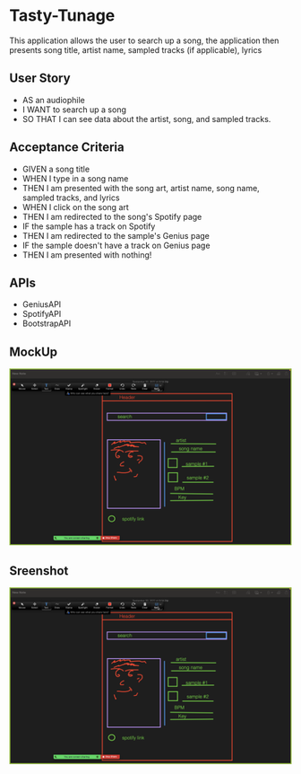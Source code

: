 # Tasty-Tunage
This application allows the user to search up a song, the application then presents song title, artist name, sampled tracks (if applicable), lyrics 

## User Story
- AS an audiophile
- I WANT to search up a song
- SO THAT I can see data about the artist, song, and sampled tracks.

## Acceptance Criteria
- GIVEN a song title
- WHEN I type in a song name
- THEN I am presented with the song art, artist name, song name, sampled tracks, and lyrics
- WHEN I click on the song art
- THEN I am redirected to the song's Spotify page
- IF the sample has a track on Spotify
- THEN I am redirected to the sample's Genius page
- IF the sample doesn't have a track on Genius page
- THEN I am presented with nothing!

## APIs
- GeniusAPI
- SpotifyAPI
- BootstrapAPI

## MockUp
<img src = "assets/images/Screenshot[3]-01.png">

## Sreenshot
<img src = "assets/images/screenshot-1.png">